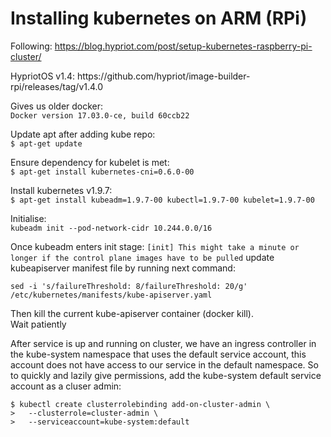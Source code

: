 <h1>Installing kubernetes on ARM (RPi)</h1>

Following: https://blog.hypriot.com/post/setup-kubernetes-raspberry-pi-cluster/

<p>
HypriotOS v1.4: https://github.com/hypriot/image-builder-rpi/releases/tag/v1.4.0
</p>

Gives us older docker:<br/>
`Docker version 17.03.0-ce, build 60ccb22`

Update apt after adding kube repo:<br/>
`$ apt-get update`

Ensure dependency for kubelet is met:<br/>
`$ apt-get install kubernetes-cni=0.6.0-00`

Install kubernetes v1.9.7:<br/>
`$ apt-get install kubeadm=1.9.7-00 kubectl=1.9.7-00 kubelet=1.9.7-00`

Initialise:<br/>
`kubeadm init --pod-network-cidr 10.244.0.0/16`

Once kubeadm enters init stage: `[init] This might take a minute or longer if the control plane images have to be pulled` update kubeapiserver manifest file by running next command:<br/>

`sed -i 's/failureThreshold: 8/failureThreshold: 20/g' /etc/kubernetes/manifests/kube-apiserver.yaml`<br/>

Then kill the current kube-apiserver container (docker kill).</br>
Wait patiently</br>

After service is up and running on cluster, we have an ingress controller in the kube-system namespace that uses the default service account, this account does not have access to our service in the default namespace. So to quickly and lazily give permissions, add the kube-system default service account as a cluser admin:<br/>

`$ kubectl create clusterrolebinding add-on-cluster-admin \`<br/>
`>   --clusterrole=cluster-admin \`<br/>
`>   --serviceaccount=kube-system:default`<br/>

